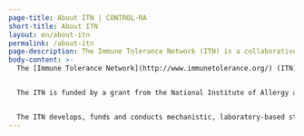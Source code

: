 ```yaml
---
page-title: About ITN | CONTROL-RA
short-title: About ITN
layout: en/about-itn
permalink: /about-itn
page-description: The Immune Tolerance Network (ITN) is a collaborative network for clinical research focused on the development of therapeutic approaches for asthma and allergy, autoimmune diseases, type 1 diabetes and solid organ transplantation that lead to immune tolerance. These tolerogenic approaches aim to reprogram the immune system so that disease-causing immune responses are stopped while maintaining the immune system&#039;s ability to combat pathogen infection.
body-content: >-
  The [Immune Tolerance Network](http://www.immunetolerance.org/) (ITN) is a collaborative network for clinical research focused on the development of therapeutic approaches for asthma and allergy, autoimmune diseases, type 1 diabetes and solid organ transplantation that lead to immune tolerance. These tolerogenic approaches aim to reprogram the immune system so that disease-causing immune responses are stopped while maintaining the immune system's ability to combat pathogen infection.


  The ITN is funded by a grant from the National Institute of Allergy and Infectious Disease of the National Institutes of Health awarded to the [Benaroya Research Institute](https://www.benaroyaresearch.org/) (Seattle, WA), in partnership with the [University of California San Francisco](http://www.ucsf.edu/) and the [Massachusetts General Hospital](https://www.massgeneral.org/).


  The ITN develops, funds and conducts mechanistic, laboratory-based studies in conjunction with clinical trials through collaborations with academic, governmental and industry researchers. For more information about the ITN and other clinical trials, please visit [immunetolerance.org](http://www.immunetolerance.org/).
---
```

